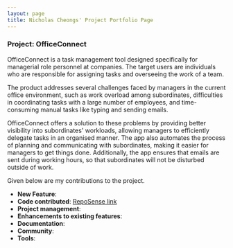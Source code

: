 ```yaml
---
layout: page 
title: Nicholas Cheongs' Project Portfolio Page
---
```


### Project: OfficeConnect

OfficeConnect is a task management tool designed specifically for managerial role personnel at companies. The target
users are individuals who are responsible for assigning tasks and overseeing the work of a team.

The product addresses several challenges faced by managers in the current office environment, such as work overload
among subordinates, difficulties in coordinating tasks with a large number of employees, and time-consuming manual
tasks like typing and sending emails.

OfficeConnect offers a solution to these problems by providing better visibility into subordinates' workloads,
allowing managers to efficiently delegate tasks in an organised manner. The app also automates the process of planning
and communicating with subordinates, making it easier for managers to get things done. Additionally, the app ensures
that emails are sent during working hours, so that subordinates will not be disturbed outside of work.

Given below are my contributions to the project.

- **New Feature**:
- **Code contributed**: [RepoSense link]()
- **Project management**:
- **Enhancements to existing features**:
- **Documentation**:
- **Community**:
- **Tools**: